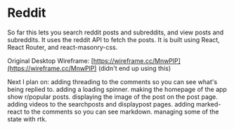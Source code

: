 # Reddit

So far this lets you search reddit posts and subreddits, and view posts and subreddits. It uses the reddit API to fetch the posts. It is built using React, React Router, and react-masonry-css.

Original Desktop Wireframe: [https://wireframe.cc/MnwPlP](https://wireframe.cc/MnwPlP) (didn't end up using this)

Next I plan on:
 adding threading to the comments so you can see what's being replied to.
 adding a loading spinner.
 making the homepage of the app show r/popular posts.
 displaying the image of the post on the post page.
 adding videos to the searchposts and displaypost pages.
 adding marked-react to the comments so you can see markdown.
 managing some of the state with rtk.